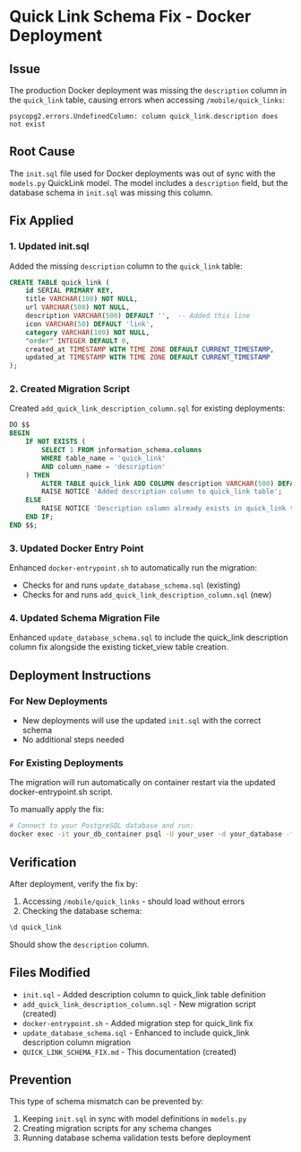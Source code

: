 # Quick Link Schema Fix - Docker Deployment

## Issue
The production Docker deployment was missing the `description` column in the `quick_link` table, causing errors when accessing `/mobile/quick_links`:

```
psycopg2.errors.UndefinedColumn: column quick_link.description does not exist
```

## Root Cause
The `init.sql` file used for Docker deployments was out of sync with the `models.py` QuickLink model. The model includes a `description` field, but the database schema in `init.sql` was missing this column.

## Fix Applied

### 1. Updated init.sql
Added the missing `description` column to the `quick_link` table:
```sql
CREATE TABLE quick_link (
    id SERIAL PRIMARY KEY,
    title VARCHAR(100) NOT NULL,
    url VARCHAR(500) NOT NULL,
    description VARCHAR(500) DEFAULT '',  -- Added this line
    icon VARCHAR(50) DEFAULT 'link',
    category VARCHAR(100) NOT NULL,
    "order" INTEGER DEFAULT 0,
    created_at TIMESTAMP WITH TIME ZONE DEFAULT CURRENT_TIMESTAMP,
    updated_at TIMESTAMP WITH TIME ZONE DEFAULT CURRENT_TIMESTAMP
);
```

### 2. Created Migration Script
Created `add_quick_link_description_column.sql` for existing deployments:
```sql
DO $$
BEGIN
    IF NOT EXISTS (
        SELECT 1 FROM information_schema.columns 
        WHERE table_name = 'quick_link' 
        AND column_name = 'description'
    ) THEN
        ALTER TABLE quick_link ADD COLUMN description VARCHAR(500) DEFAULT '';
        RAISE NOTICE 'Added description column to quick_link table';
    ELSE
        RAISE NOTICE 'Description column already exists in quick_link table';
    END IF;
END $$;
```

### 3. Updated Docker Entry Point
Enhanced `docker-entrypoint.sh` to automatically run the migration:
- Checks for and runs `update_database_schema.sql` (existing)
- Checks for and runs `add_quick_link_description_column.sql` (new)

### 4. Updated Schema Migration File
Enhanced `update_database_schema.sql` to include the quick_link description column fix alongside the existing ticket_view table creation.

## Deployment Instructions

### For New Deployments
- New deployments will use the updated `init.sql` with the correct schema
- No additional steps needed

### For Existing Deployments
The migration will run automatically on container restart via the updated docker-entrypoint.sh script.

To manually apply the fix:
```bash
# Connect to your PostgreSQL database and run:
docker exec -it your_db_container psql -U your_user -d your_database -f /app/add_quick_link_description_column.sql
```

## Verification
After deployment, verify the fix by:
1. Accessing `/mobile/quick_links` - should load without errors
2. Checking the database schema:
```sql
\d quick_link
```
Should show the `description` column.

## Files Modified
- `init.sql` - Added description column to quick_link table definition
- `add_quick_link_description_column.sql` - New migration script (created)
- `docker-entrypoint.sh` - Added migration step for quick_link fix
- `update_database_schema.sql` - Enhanced to include quick_link description column migration
- `QUICK_LINK_SCHEMA_FIX.md` - This documentation (created)

## Prevention
This type of schema mismatch can be prevented by:
1. Keeping `init.sql` in sync with model definitions in `models.py`
2. Creating migration scripts for any schema changes
3. Running database schema validation tests before deployment